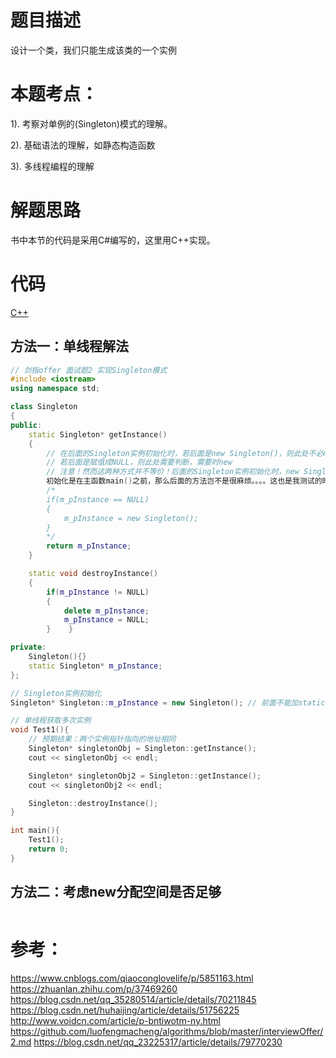 # 题目描述
设计一个类，我们只能生成该类的一个实例
# 本题考点：
  
  1). 考察对单例的(Singleton)模式的理解。
  
  2). 基础语法的理解，如静态构造函数
  
  3). 多线程编程的理解
  
# 解题思路

书中本节的代码是采用C#编写的，这里用C++实现。

# 代码

[C++](Singleton.cpp)

## 方法一：单线程解法

```c++
// 剑指offer 面试题2 实现Singleton模式
#include <iostream>
using namespace std;

class Singleton
{
public:
    static Singleton* getInstance()
    {
        // 在后面的Singleton实例初始化时，若后面是new Singleton()，则此处不必new；（废话）
        // 若后面是赋值成NULL，则此处需要判断，需要时new
        // 注意！然而这两种方式并不等价！后面的Singleton实例初始化时，new Singleton(),其实是线程安全的，因为static
        初始化是在主函数main()之前，那么后面的方法岂不是很麻烦。。。。这也是我测试的时候想到的
        /*
        if(m_pInstance == NULL)
        {
            m_pInstance = new Singleton();
        }
        */
        return m_pInstance;
    }

    static void destroyInstance()
    {
        if(m_pInstance != NULL)
        {
            delete m_pInstance;
            m_pInstance = NULL;
        }    }

private:
    Singleton(){}
    static Singleton* m_pInstance;
};

// Singleton实例初始化
Singleton* Singleton::m_pInstance = new Singleton(); // 前面不能加static，会和类外全局static混淆

// 单线程获取多次实例
void Test1(){
    // 预期结果：两个实例指针指向的地址相同
    Singleton* singletonObj = Singleton::getInstance();
    cout << singletonObj << endl;

    Singleton* singletonObj2 = Singleton::getInstance();
    cout << singletonObj2 << endl;

    Singleton::destroyInstance();
}

int main(){
    Test1();
    return 0;
}
```

## 方法二：考虑new分配空间是否足够
```c++

```

# 参考：
https://www.cnblogs.com/qiaoconglovelife/p/5851163.html
https://zhuanlan.zhihu.com/p/37469260
https://blog.csdn.net/qq_35280514/article/details/70211845
https://blog.csdn.net/huhaijing/article/details/51756225
http://www.voidcn.com/article/p-bntiwotm-ny.html
https://github.com/luofengmacheng/algorithms/blob/master/interviewOffer/2.md
https://blog.csdn.net/qq_23225317/article/details/79770230

